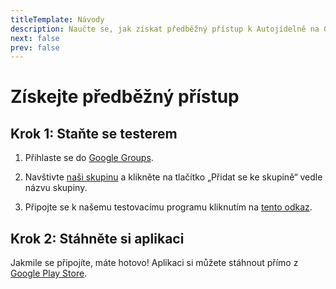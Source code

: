 ```yaml
---
titleTemplate: Návody
description: Naučte se, jak získat předběžný přístup k Autojídelně na Google Play Store.
next: false
prev: false
---
```


# Získejte předběžný přístup

## Krok 1: Staňte se testerem

1. Přihlaste se do [Google Groups][google-groups].

2. Navštivte [naši skupinu][autojidelna-group] a klikněte na tlačítko „Přidat se ke skupině“ vedle názvu skupiny.

3. Připojte se k našemu testovacímu programu kliknutím na [tento odkaz][testing].

<EarlyAccessAndroidImages />

## Krok 2: Stáhněte si aplikaci

Jakmile se připojíte, máte hotovo! Aplikaci si můžete stáhnout přímo z [Google Play Store][google-play-store].

<!-- Setup script -->

<script setup lang="ts">
  import EarlyAccessAndroidImages from '@theme/components/EarlyAccessAndroidImages.vue'
</script>

<!-- Links -->

[google-groups]: https://groups.google.com/
[autojidelna-group]: https://groups.google.com/a/appelevate.cz/g/autojidelna
[testing]: https://play.google.com/apps/testing/cz.appelevate.autojidelna
[google-play-store]: https://play.google.com/store/apps/details?id=cz.appelevate.autojidelna

